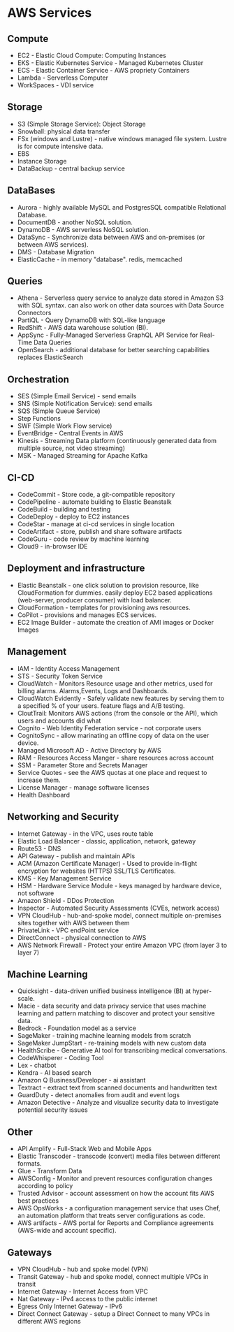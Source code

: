 <!--
// cSpell:ignore
-->

<link rel="stylesheet" type="text/css" href=".markdown-style.css">

# AWS Services

## Compute

- EC2 - Elastic Cloud Compute: Computing Instances
- EKS - Elastic Kubernetes Service - Managed Kubernetes Cluster
- ECS - Elastic Container Service - AWS propriety Containers
- Lambda - Serverless Computer
- WorkSpaces - VDI service

## Storage

- S3 (Simple Storage Service): Object Storage
- Snowball: physical data transfer
- FSx (windows and Lustre) - native windows managed file system. Lustre is for compute intensive data.
- EBS
- Instance Storage
- DataBackup - central backup service

## DataBases

- Aurora - highly available MySQL and PostgresSQL compatible Relational Database.
- DocumentDB - another NoSQL solution.
- DynamoDB - AWS serverless NoSQL solution.
- DataSync - Synchronize data between AWS and on-premises (or between AWS services).
- DMS - Database Migration
- ElasticCache - in memory "database". redis, memcached

## Queries

- Athena - Serverless query service to analyze data stored in Amazon S3 with SQL syntax. can also work on other data sources with Data Source Connectors
- PartiQL - Query DynamoDB with SQL-like language
- RedShift - AWS data warehouse solution (BI).
- AppSync - Fully-Managed Serverless GraphQL API Service for Real-Time Data Queries
- OpenSearch - additional database for better searching capabilities replaces ElasticSearch

## Orchestration

- SES (Simple Email Service) - send emails
- SNS (Simple Notification Service): send emails
- SQS (Simple Queue Service)
- Step Functions
- SWF (Simple Work Flow service)
- EventBridge - Central Events in AWS
- Kinesis - Streaming Data platform (continuously generated data from multiple source, not video streaming)
- MSK - Managed Streaming for Apache Kafka

## CI-CD

- CodeCommit - Store code, a git-compatible repository
- CodePipeline - automate building to Elastic Beanstalk
- CodeBuild - building and testing
- CodeDeploy - deploy to EC2 instances
- CodeStar - manage at ci-cd services in single location
- CodeArtifact - store, publish and share software artifacts
- CodeGuru - code review by machine learning
- Cloud9 - in-browser IDE

## Deployment and infrastructure

- Elastic Beanstalk - one click solution to provision resource, like CloudFormation for dummies. easily deploy EC2 based applications (web-server, producer consumer) with load balancer.
- CloudFormation - templates for provisioning aws resources.
- CoPilot - provisions and manages ECS services.
- EC2 Image Builder - automate the creation of AMI images or Docker Images

## Management

- IAM - Identity Access Management
- STS - Security Token Service
- CloudWatch - Monitors Resource usage and other metrics, used for billing alarms. Alarms,Events, Logs and Dashboards.
- CloudWatch Evidently - Safely validate new features by serving them to a specified % of your users. feature flags and A/B testing.
- CloutTrail: Monitors AWS actions (from the console or the API), which users and accounts did what
- Cognito - Web Identity Federation service - not corporate users
- CognitoSync - allow marinating an offline copy of data on the user device.
- Managed Microsoft AD - Active Directory by AWS
- RAM - Resources Access Manger - share resources across account
- SSM - Parameter Store and Secrets Manager
- Service Quotes - see the AWS quotas at one place and request to increase them.
- License Manager - manage software licenses
- Health Dashboard

## Networking and Security

- Internet Gateway - in the VPC, uses route table
- Elastic Load Balancer - classic, application, network, gateway
- Route53 - DNS
- API Gateway - publish and maintain APIs
- ACM (Amazon Certificate Manager) - Used to provide in-flight encryption for websites (HTTPS) SSL/TLS Certificates.
- KMS - Key Management Service
- HSM - Hardware Service Module - keys managed by hardware device, not software
- Amazon Shield - DDos Protection
- Inspector - Automated Security Assessments (CVEs, network access)
- VPN CloudHub - hub-and-spoke model, connect multiple on-premises sites together with AWS between them
- PrivateLink - VPC endPoint service
- DirectConnect - physical connection to AWS
- AWS Network Firewall - Protect your entire Amazon VPC (from layer 3 to layer 7)

## Machine Learning

- Quicksight - data-driven unified business intelligence (BI) at hyper-scale.
- Macie - data security and data privacy service that uses machine learning and pattern matching to discover and protect your sensitive data.
- Bedrock - Foundation model as a service
- SageMaker - training machine learning models from scratch
- SageMaker JumpStart - re-training models with new custom data
- HealthScribe - Generative AI tool for transcribing medical conversations.
- CodeWhisperer - Coding Tool
- Lex - chatbot
- Kendra - AI based search
- Amazon Q Business/Developer - ai assistant
- Textract - extract text from scanned documents and handwritten text
- GuardDuty - detect anomalies from audit and event logs
- Amazon Detective - Analyze and visualize security data to investigate potential security issues

## Other

- API Amplify - Full-Stack Web and Mobile Apps
- Elastic Transcoder - transcode (convert) media files between different formats.
- Glue - Transform Data
- AWSConfig - Monitor and prevent resources configuration changes according to policy
- Trusted Advisor - account assessment on how the account fits AWS best practices
- AWS OpsWorks - a configuration management service that uses Chef, an automation platform that treats server configurations as code.
- AWS artifacts - AWS portal for Reports and Compliance agreements (AWS-wide and account specific).

## Gateways

- VPN CloudHub - hub and spoke model (VPN)
- Transit Gateway - hub and spoke model, connect multiple VPCs in transit
- Internet Gateway - Internet Access from VPC
- Nat Gateway - IPv4 access to the public internet
- Egress Only Internet Gateway - IPv6
- Direct Connect Gateway - setup a Direct Connect to many VPCs in different AWS regions
